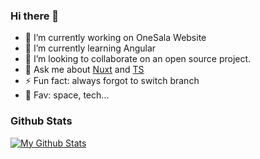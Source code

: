 ### Hi there 👋

- 🔭 I’m currently working on OneSala Website
- 🌱 I’m currently learning Angular
- 👯 I’m looking to collaborate on an open source project.
- 💬 Ask me about [Nuxt](https://v3.nuxtjs.org/) and [TS](https://www.typescriptlang.org/)
- ⚡ Fun fact: always forgot to switch branch
- 🍕 Fav: space, tech...

### Github Stats

[![My Github Stats](https://github-readme-stats.vercel.app/api?username=virakkhun&count_private=true&theme=default&show_icons=true)](https://github.com/virakkhun)
